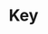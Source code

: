 ---
title: Key
excerpt: ''
deprecated: false
hidden: false
metadata:
  title: ''
  description: ''
  robots: index
next:
  description: ''
---